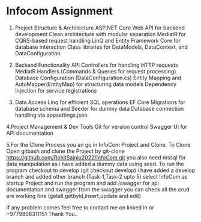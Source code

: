 # Infocom Assignment

1. Project Structure & Architecture
 ASP.NET Core Web API for backend development
 Clean architecture with modular separation
 MediatR for CQRS-based request handling
 LinQ and Entity Framework Core for database interaction
 Class libraries for DataModels, DataContext, and DataConfiguration

2. Backend Functionality
 API Controllers for handling HTTP requests
 MediatR Handlers (Commands & Queries for request processing)
 Database Configuration (DataConfiguration.cs)
 Entity Mapping and AutoMapper(EntityMap) for structuring data models
 Dependency Injection for service registrations

3. Data Access
 Linq for efficient SQL operations
 EF Core Migrations for database schema and Seeder for dummy data
 Database connection handling via appsettings.json

4.Project Management & Dev Tools
 Git for version control 
 Swagger UI for API documentation

5.For the Clone Process
you an go in InfoCom Project and Clone.
To Clone Open gitbash and clone the Project by git-clone https://github.com/RohitSainju2022/InfoCom.git
you also need mssql for data manipulation as i have added a dummy data using seed.
To run the program checkout to develop (git checkout develop) i have added a develop branch and added other branch (Task-1,Task-2 upto 5)
select InfoCom as startup Project and run the program and add /swagger for api documentation and swagger
from the swagger you can check all the crud are working fine (getall,getbyid,insert,update and edit)

If any problem comes 
feel free to contact me on linked in or +9779808311151
Thank You..






